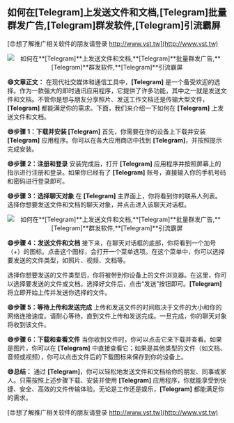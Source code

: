 ## **如何在**[Telegram]**上发送文件和文档,**[Telegram]**批量群发广告,**[Telegram]**群发软件,**[Telegram]**引流霸屏**

[😍想了解推广相关软件的朋友请登录 http://www.vst.tw](http://www.vst.tw)

 <center><img src="https://vst.tw/MP4/tuiguang/png/8.png" alt="如何在**[Telegram]**上发送文件和文档,**[Telegram]**批量群发广告,**[Telegram]**群发软件,**[Telegram]**引流霸屏"></center>

**😄文章正文：**
在现代社交媒体和通信工具中，**[Telegram]** 是一个备受欢迎的选择。作为一款强大的即时通讯应用程序，它提供了许多功能，其中之一就是发送文件和文档。不管你是想与朋友分享照片、发送工作文档还是传输大型文件，**[Telegram]** 都能满足你的需求。下面，我们来介绍一下如何在 **[Telegram]** 上发送文件和文档。

**😄步骤 1：下载并安装 **[Telegram]****
首先，你需要在你的设备上下载并安装 **[Telegram]** 应用程序。你可以在各大应用商店中找到 **[Telegram]**，并按照提示完成安装。

**😄步骤 2：注册和登录**
安装完成后，打开 **[Telegram]** 应用程序并按照屏幕上的指示进行注册和登录。如果你已经有了 **[Telegram]** 账号，直接输入你的手机号码和密码进行登录即可。

**😄步骤 3：选择聊天对象**
在 **[Telegram]** 主界面上，你将看到你的联系人列表。选择你想要发送文件和文档的聊天对象，并点击进入该聊天对话框。

 <center><img src="https://vst.tw/MP4/tuiguang/png/2.png" alt="如何在**[Telegram]**上发送文件和文档,**[Telegram]**批量群发广告,**[Telegram]**群发软件,**[Telegram]**引流霸屏"></center>

**😄步骤 4：发送文件和文档**
接下来，在聊天对话框的底部，你将看到一个加号（+）的图标。点击这个图标，会打开一个菜单选项。在这个菜单中，你可以选择要发送的文件类型，如照片、视频、文档等。

选择你想要发送的文件类型后，你将被带到你设备上的文件浏览器。在这里，你可以选择要发送的文件或文档。选择好文件后，点击“发送”按钮即可。**[Telegram]** 将立即开始上传并发送你选择的文件。

**😄步骤 5：等待上传和发送完成**
上传和发送文件的时间取决于文件的大小和你的网络连接速度。请耐心等待，直到文件上传和发送完成。一旦完成，你的聊天对象将收到该文件。

**😄步骤 6：下载和查看文件**
当你收到文件时，你可以点击它来下载并查看。如果是图片，你可以在 **[Telegram]** 中直接查看它；如果是其他类型的文件（如文档、音频或视频），你可以点击文件后的下载图标来保存到你的设备上。

**😄总结：**
通过 **[Telegram]**，你可以轻松地发送文件和文档给你的朋友、同事或家人。只需按照上述步骤下载、安装并使用 **[Telegram]** 应用程序，你就能享受到快捷、安全、高效的文件传输体验。无论是工作还是娱乐，**[Telegram]** 都能满足你的需求。

[😍想了解推广相关软件的朋友请登录 http://www.vst.tw](http://www.vst.tw)



